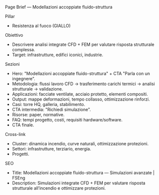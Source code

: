 Page Brief — Modellazioni accoppiate fluido-struttura

Pillar
- Resistenza al fuoco (GIALLO)

Obiettivo
- Descrivere analisi integrate CFD + FEM per valutare risposta strutturale complessa.
- Target: infrastrutture, edifici iconici, industrie.

Sezioni
- Hero: "Modellazioni accoppiate fluido-struttura" + CTA "Parla con un ingegnere".
- Metodologia: flussi lavoro CFD → trasferimento carichi termici → analisi strutturale → validazione.
- Applicazioni: facciate ventilate, acciaio protetto, elementi compositi.
- Output: mappe deformazioni, tempo collasso, ottimizzazione rinforzi.
- Casi: torre HQ, galleria, stabilimento.
- CTA intermedia: "Richiedi simulazione".
- Risorse: paper, normative.
- FAQ: tempi progetto, costi, requisiti hardware/software.
- CTA finale.

Cross-link
- Cluster: dinamica incendio, curve naturali, ottimizzazione protezioni.
- Settori: infrastrutture, terziario, energia.
- Progetti.

SEO
- Title: Modellazioni accoppiate fluido-struttura — Simulazioni avanzate | FSEng
- Description: Simulazioni integrate CFD + FEM per valutare risposta strutturale all’incendio e ottimizzare protezioni.

